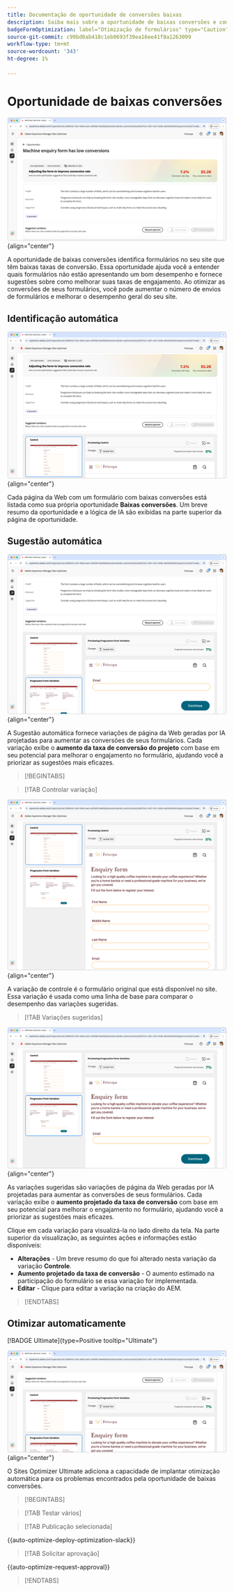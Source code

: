 ```yaml
---
title: Documentação de oportunidade de conversões baixas
description: Saiba mais sobre a oportunidade de baixas conversões e como usá-la para melhorar o engajamento do formulário no seu site.
badgeFormOptimization: label="Otimização de formulários" type="Caution" url="../../opportunity-types/form-optimization.md" tooltip="Otimização de formulários"
source-git-commit: c99bd0ab418c1eb0693f39ea16ee41f8a1263099
workflow-type: tm+mt
source-wordcount: '343'
ht-degree: 1%

---
```



# Oportunidade de baixas conversões

![Oportunidade de baixas conversões](./assets/low-conversions/hero.png){align="center"}

A oportunidade de baixas conversões identifica formulários no seu site que têm baixas taxas de conversão. Essa oportunidade ajuda você a entender quais formulários não estão apresentando um bom desempenho e fornece sugestões sobre como melhorar suas taxas de engajamento. Ao otimizar as conversões de seus formulários, você pode aumentar o número de envios de formulários e melhorar o desempenho geral do seu site.

## Identificação automática

![Identificar automaticamente baixas conversões](./assets/low-conversions/auto-identify.png){align="center"}

Cada página da Web com um formulário com baixas conversões está listada como sua própria oportunidade **Baixas conversões**. Um breve resumo da oportunidade e a lógica de IA são exibidas na parte superior da página de oportunidade.

## Sugestão automática

![Sugerir conversões baixas automaticamente](./assets/low-conversions/auto-suggest.png){align="center"}

A Sugestão automática fornece variações de página da Web geradas por IA projetadas para aumentar as conversões de seus formulários. Cada variação exibe o **aumento da taxa de conversão do projeto** com base em seu potencial para melhorar o engajamento no formulário, ajudando você a priorizar as sugestões mais eficazes.

>[!BEGINTABS]

>[!TAB Controlar variação]

![Variações de controle](./assets/low-conversions/control-variation.png){align="center"}

A variação de controle é o formulário original que está disponível no site. Essa variação é usada como uma linha de base para comparar o desempenho das variações sugeridas.

>[!TAB Variações sugeridas]

![Variações sugeridas](./assets/low-conversions/suggested-variations.png){align="center"}

As variações sugeridas são variações de página da Web geradas por IA projetadas para aumentar as conversões de seus formulários. Cada variação exibe o **aumento projetado da taxa de conversão** com base em seu potencial para melhorar o engajamento no formulário, ajudando você a priorizar as sugestões mais eficazes.

Clique em cada variação para visualizá-la no lado direito da tela. Na parte superior da visualização, as seguintes ações e informações estão disponíveis:

* **Alterações** - Um breve resumo do que foi alterado nesta variação da variação **Controle**.
* **Aumento projetado da taxa de conversão** - O aumento estimado na participação do formulário se essa variação for implementada.
* **Editar** - Clique para editar a variação na criação do AEM.

>[!ENDTABS]

## Otimizar automaticamente

[!BADGE Ultimate]{type=Positive tooltip="Ultimate"}

![Otimizar automaticamente conversões baixas](./assets/low-conversions/auto-optimize.png){align="center"}

O Sites Optimizer Ultimate adiciona a capacidade de implantar otimização automática para os problemas encontrados pela oportunidade de baixas conversões.

>[!BEGINTABS]

>[!TAB Testar vários]


>[!TAB Publicação selecionada]

{{auto-optimize-deploy-optimization-slack}}

>[!TAB Solicitar aprovação]

{{auto-optimize-request-approval}}

>[!ENDTABS]
